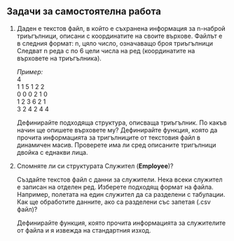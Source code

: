 ## Задачи за самостоятелна работа

1. Даден е текстов файл, в който е съхранена информация за n-наброй триъгълници, описани с координатите на своите върхове. Файлът е в следния формат:
n, цяло число, означаващо броя триъгълници
Следват n реда с по 6 цели числа на ред (координатите на върховете на триъгълника).
   
	*Пример:* <br/>
	4 <br/>
	1 1 5 1 2 2 <br/>
	0 0 0 2 1 0 <br/>
	1 2 3 6 2 1 <br/>
	3 2 4 2 4 4 <br/>
	
	Дефинирайте подходяща структура, описваща триъгълник. По какъв начин ще опишете върховете му?
	Дефинирайте функция, която да прочита информацията за тригълниците от текстовия файл в динамичен масив. Проверете има ли сред описаните тригълници двойка с еднакви лица.

2. Спомняте ли си структурата Служител (__Employee__)? 

	Създайте текстов файл с данни за служители. Нека всеки служител е записан на отделен ред. Изберете подходящ формат на файла. Например, полетата на един служител да са разделени с табулации. Как ще обработите данните, ако са разделени със запетая (.csv файл)? 

	Дефинирайте функция, която прочита информацията за служителите от файла и я извежда на стандартния изход.

